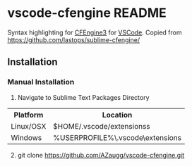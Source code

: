 # vscode-cfengine README
Syntax highlighting for [CFEngine3](https://cfengine.com/) for [VSCode](https://code.visualstudio.com/). Copied from https://github.com/lastops/sublime-cfengine/

## Installation

### Manual Installation

1. Navigate to Sublime Text Packages Directory

  <table>
    <tr>
      <th>Platform</th>
      <th>Location</th>
    </tr>
    <tr>
      <td>Linux/OSX</td>
      <td>$HOME/.vscode/extensionss</td>
    </tr>
    <tr>
      <td>Windows</td>
      <td>%USERPROFILE%\.vscode\extensions</td>
    </tr>
  </table>

2. git clone https://github.com/AZaugg/vscode-cfengine.git
